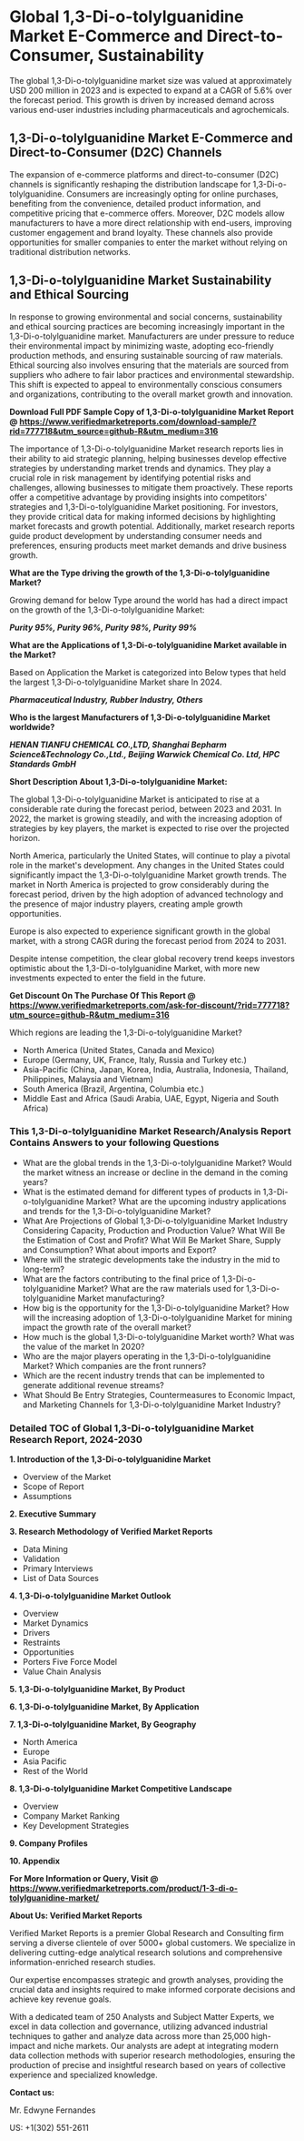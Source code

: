 <h1>Global 1,3-Di-o-tolylguanidine Market E-Commerce and Direct-to-Consumer, Sustainability</h1><p class=""><p>The global 1,3-Di-o-tolylguanidine market size was valued at approximately USD 200 million in 2023 and is expected to expand at a CAGR of 5.6% over the forecast period. This growth is driven by increased demand across various end-user industries including pharmaceuticals and agrochemicals.</p><h2>1,3-Di-o-tolylguanidine Market E-Commerce and Direct-to-Consumer (D2C) Channels</h2><p>The expansion of e-commerce platforms and direct-to-consumer (D2C) channels is significantly reshaping the distribution landscape for 1,3-Di-o-tolylguanidine. Consumers are increasingly opting for online purchases, benefiting from the convenience, detailed product information, and competitive pricing that e-commerce offers. Moreover, D2C models allow manufacturers to have a more direct relationship with end-users, improving customer engagement and brand loyalty. These channels also provide opportunities for smaller companies to enter the market without relying on traditional distribution networks.</p><h2>1,3-Di-o-tolylguanidine Market Sustainability and Ethical Sourcing</h2><p>In response to growing environmental and social concerns, sustainability and ethical sourcing practices are becoming increasingly important in the 1,3-Di-o-tolylguanidine market. Manufacturers are under pressure to reduce their environmental impact by minimizing waste, adopting eco-friendly production methods, and ensuring sustainable sourcing of raw materials. Ethical sourcing also involves ensuring that the materials are sourced from suppliers who adhere to fair labor practices and environmental stewardship. This shift is expected to appeal to environmentally conscious consumers and organizations, contributing to the overall market growth and innovation.</p></p><p class=""><strong>Download Full PDF Sample Copy of 1,3-Di-o-tolylguanidine Market Report @ <a href="https://www.verifiedmarketreports.com/download-sample/?rid=777718&utm_source=github-R&utm_medium=316" target="_blank">https://www.verifiedmarketreports.com/download-sample/?rid=777718&utm_source=github-R&utm_medium=316</a></strong></p><p>The importance of&nbsp;1,3-Di-o-tolylguanidine Market research reports lies in their ability to aid strategic planning, helping businesses develop effective strategies by understanding market trends and dynamics. They play a crucial role in risk management by identifying potential risks and challenges, allowing businesses to mitigate them proactively. These reports offer a competitive advantage by providing insights into competitors' strategies and 1,3-Di-o-tolylguanidine Market positioning. For investors, they provide critical data for making informed decisions by highlighting market forecasts and growth potential. Additionally, market research reports guide product development by understanding consumer needs and preferences, ensuring products meet market demands and drive business growth.</p><p><strong>What are the&nbsp;Type driving the growth of the 1,3-Di-o-tolylguanidine Market?</strong></p><p id="" class="">Growing demand for below Type around the world has had a direct impact on the growth of the 1,3-Di-o-tolylguanidine Market:</p><p class=""><em><strong>Purity 95%, Purity 96%, Purity 98%, Purity 99%</strong></em></p><p class=""><strong>What are the&nbsp;Applications&nbsp;of 1,3-Di-o-tolylguanidine Market available in the Market?</strong></p><p id="" class="">Based on Application the Market is categorized into Below types that held the largest 1,3-Di-o-tolylguanidine Market share In 2024.</p><p class=""><em><strong>Pharmaceutical Industry, Rubber Industry, Others</strong></em></p><p class=""><strong>Who is the largest Manufacturers of 1,3-Di-o-tolylguanidine Market worldwide?</strong></p><p><em><strong>HENAN TIANFU CHEMICAL CO.,LTD, Shanghai Bepharm Science&Technology Co.,Ltd., Beijing Warwick Chemical Co. Ltd, HPC Standards GmbH</strong></em></p><p id="" class=""><strong>Short Description About 1,3-Di-o-tolylguanidine Market:</strong></p><p>The global 1,3-Di-o-tolylguanidine Market is anticipated to rise at a considerable rate during the forecast period, between 2023 and 2031. In 2022, the market is growing steadily, and with the increasing adoption of strategies by key players, the market is expected to rise over the projected horizon.</p><p>North America, particularly the United States, will continue to play a pivotal role in the market's development. Any changes in the United States could significantly impact the 1,3-Di-o-tolylguanidine Market growth trends. The market in North America is projected to grow considerably during the forecast period, driven by the high adoption of advanced technology and the presence of major industry players, creating ample growth opportunities.</p><p>Europe is also expected to experience significant growth in the global market, with a strong CAGR during the forecast period from 2024 to 2031.</p><p>Despite intense competition, the clear global recovery trend keeps investors optimistic about the 1,3-Di-o-tolylguanidine Market, with more new investments expected to enter the field in the future.</p><p id="" class=""><strong>Get Discount On The Purchase Of This Report @ <a href="https://www.verifiedmarketreports.com/ask-for-discount/?rid=777718?utm_source=github-R&utm_medium=316" target="_blank">https://www.verifiedmarketreports.com/ask-for-discount/?rid=777718?utm_source=github-R&utm_medium=316</a></strong></p><p class="">Which regions are leading the 1,3-Di-o-tolylguanidine Market?</p><ul><li>North America (United States, Canada and Mexico)</li><li>Europe (Germany, UK, France, Italy, Russia and Turkey etc.)</li><li>Asia-Pacific (China, Japan, Korea, India, Australia, Indonesia, Thailand, Philippines, Malaysia and Vietnam)</li><li>South America (Brazil, Argentina, Columbia etc.)</li><li>Middle East and Africa (Saudi Arabia, UAE, Egypt, Nigeria and South Africa)</li></ul><h3 id="" class="">This 1,3-Di-o-tolylguanidine Market Research/Analysis Report Contains Answers to your following Questions</h3><ul><li>What are the global trends in the 1,3-Di-o-tolylguanidine Market? Would the market witness an increase or decline in the demand in the coming years?</li><li>What is the estimated demand for different types of products in 1,3-Di-o-tolylguanidine Market? What are the upcoming industry applications and trends for the 1,3-Di-o-tolylguanidine Market?</li><li>What Are Projections of Global 1,3-Di-o-tolylguanidine Market Industry Considering Capacity, Production and Production Value? What Will Be the Estimation of Cost and Profit? What Will Be Market Share, Supply and Consumption? What about imports and Export?</li><li>Where will the strategic developments take the industry in the mid to long-term?</li><li>What are the factors contributing to the final price of 1,3-Di-o-tolylguanidine Market? What are the raw materials used for 1,3-Di-o-tolylguanidine Market manufacturing?</li><li>How big is the opportunity for the 1,3-Di-o-tolylguanidine Market? How will the increasing adoption of 1,3-Di-o-tolylguanidine Market for mining impact the growth rate of the overall market?</li><li>How much is the global 1,3-Di-o-tolylguanidine Market worth? What was the value of the market In 2020?</li><li>Who are the major players operating in the 1,3-Di-o-tolylguanidine Market? Which companies are the front runners?</li><li>Which are the recent industry trends that can be implemented to generate additional revenue streams?</li><li>What Should Be Entry Strategies, Countermeasures to Economic Impact, and Marketing Channels for 1,3-Di-o-tolylguanidine Market Industry?</li></ul><h3 id="" class="">Detailed TOC of Global 1,3-Di-o-tolylguanidine Market Research Report, 2024-2030</h3><p id="" class=""><strong>1. Introduction of the 1,3-Di-o-tolylguanidine Market</strong></p><ul><li>Overview of the Market</li><li>Scope of Report</li><li>Assumptions</li></ul><p id="" class=""><strong>2. Executive Summary</strong></p><p id="" class=""><strong>3. Research Methodology of Verified Market Reports</strong></p><ul><li>Data Mining</li><li>Validation</li><li>Primary Interviews</li><li>List of Data Sources</li></ul><p id="" class=""><strong>4. 1,3-Di-o-tolylguanidine Market Outlook</strong></p><ul><li>Overview</li><li>Market Dynamics</li><li>Drivers</li><li>Restraints</li><li>Opportunities</li><li>Porters Five Force Model</li><li>Value Chain Analysis</li></ul><p id="" class=""><strong>5. 1,3-Di-o-tolylguanidine Market, By Product</strong></p><p id="" class=""><strong>6. 1,3-Di-o-tolylguanidine Market, By Application</strong></p><p id="" class=""><strong>7. 1,3-Di-o-tolylguanidine Market, By Geography</strong></p><ul><li>North America</li><li>Europe</li><li>Asia Pacific</li><li>Rest of the World</li></ul><p id="" class=""><strong>8. 1,3-Di-o-tolylguanidine Market Competitive Landscape</strong></p><ul><li>Overview</li><li>Company Market Ranking</li><li>Key Development Strategies</li></ul><p id="" class=""><strong>9. Company Profiles</strong></p><p id="" class=""><strong>10. Appendix</strong></p><p id="" class=""><strong>For More Information or Query, Visit @ <a href="https://www.verifiedmarketreports.com/product/1-3-di-o-tolylguanidine-market/" target="_blank">https://www.verifiedmarketreports.com/product/1-3-di-o-tolylguanidine-market/</a></strong></p><p id="" class=""><strong>About Us: Verified Market Reports</strong></p><p id="" class="">Verified Market Reports is a premier Global Research and Consulting firm serving a diverse clientele of over 5000+ global customers. We specialize in delivering cutting-edge analytical research solutions and comprehensive information-enriched research studies.</p><p id="" class="">Our expertise encompasses strategic and growth analyses, providing the crucial data and insights required to make informed corporate decisions and achieve key revenue goals.</p><p id="" class="">With a dedicated team of 250 Analysts and Subject Matter Experts, we excel in data collection and governance, utilizing advanced industrial techniques to gather and analyze data across more than 25,000 high-impact and niche markets. Our analysts are adept at integrating modern data collection methods with superior research methodologies, ensuring the production of precise and insightful research based on years of collective experience and specialized knowledge.</p><p id="" class=""><strong>Contact us:</strong></p><p id="" class="">Mr. Edwyne Fernandes</p><p id="" class="">US: +1(302) 551-2611</p>